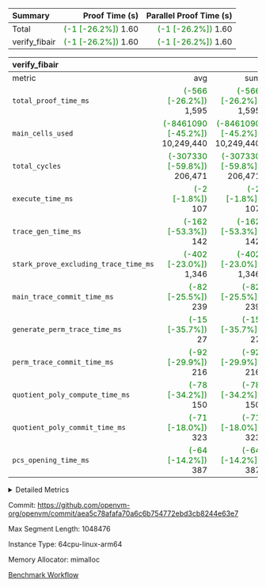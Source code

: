 | Summary | Proof Time (s) | Parallel Proof Time (s) |
|:---|---:|---:|
| Total | <span style='color: green'>(-1 [-26.2%])</span> 1.60 | <span style='color: green'>(-1 [-26.2%])</span> 1.60 |
| verify_fibair | <span style='color: green'>(-1 [-26.2%])</span> 1.60 | <span style='color: green'>(-1 [-26.2%])</span> 1.60 |


| verify_fibair |||||
|:---|---:|---:|---:|---:|
|metric|avg|sum|max|min|
| `total_proof_time_ms ` | <span style='color: green'>(-566 [-26.2%])</span> 1,595 | <span style='color: green'>(-566 [-26.2%])</span> 1,595 | <span style='color: green'>(-566 [-26.2%])</span> 1,595 | <span style='color: green'>(-566 [-26.2%])</span> 1,595 |
| `main_cells_used     ` | <span style='color: green'>(-8461090 [-45.2%])</span> 10,249,440 | <span style='color: green'>(-8461090 [-45.2%])</span> 10,249,440 | <span style='color: green'>(-8461090 [-45.2%])</span> 10,249,440 | <span style='color: green'>(-8461090 [-45.2%])</span> 10,249,440 |
| `total_cycles        ` | <span style='color: green'>(-307330 [-59.8%])</span> 206,471 | <span style='color: green'>(-307330 [-59.8%])</span> 206,471 | <span style='color: green'>(-307330 [-59.8%])</span> 206,471 | <span style='color: green'>(-307330 [-59.8%])</span> 206,471 |
| `execute_time_ms     ` | <span style='color: green'>(-2 [-1.8%])</span> 107 | <span style='color: green'>(-2 [-1.8%])</span> 107 | <span style='color: green'>(-2 [-1.8%])</span> 107 | <span style='color: green'>(-2 [-1.8%])</span> 107 |
| `trace_gen_time_ms   ` | <span style='color: green'>(-162 [-53.3%])</span> 142 | <span style='color: green'>(-162 [-53.3%])</span> 142 | <span style='color: green'>(-162 [-53.3%])</span> 142 | <span style='color: green'>(-162 [-53.3%])</span> 142 |
| `stark_prove_excluding_trace_time_ms` | <span style='color: green'>(-402 [-23.0%])</span> 1,346 | <span style='color: green'>(-402 [-23.0%])</span> 1,346 | <span style='color: green'>(-402 [-23.0%])</span> 1,346 | <span style='color: green'>(-402 [-23.0%])</span> 1,346 |
| `main_trace_commit_time_ms` | <span style='color: green'>(-82 [-25.5%])</span> 239 | <span style='color: green'>(-82 [-25.5%])</span> 239 | <span style='color: green'>(-82 [-25.5%])</span> 239 | <span style='color: green'>(-82 [-25.5%])</span> 239 |
| `generate_perm_trace_time_ms` | <span style='color: green'>(-15 [-35.7%])</span> 27 | <span style='color: green'>(-15 [-35.7%])</span> 27 | <span style='color: green'>(-15 [-35.7%])</span> 27 | <span style='color: green'>(-15 [-35.7%])</span> 27 |
| `perm_trace_commit_time_ms` | <span style='color: green'>(-92 [-29.9%])</span> 216 | <span style='color: green'>(-92 [-29.9%])</span> 216 | <span style='color: green'>(-92 [-29.9%])</span> 216 | <span style='color: green'>(-92 [-29.9%])</span> 216 |
| `quotient_poly_compute_time_ms` | <span style='color: green'>(-78 [-34.2%])</span> 150 | <span style='color: green'>(-78 [-34.2%])</span> 150 | <span style='color: green'>(-78 [-34.2%])</span> 150 | <span style='color: green'>(-78 [-34.2%])</span> 150 |
| `quotient_poly_commit_time_ms` | <span style='color: green'>(-71 [-18.0%])</span> 323 | <span style='color: green'>(-71 [-18.0%])</span> 323 | <span style='color: green'>(-71 [-18.0%])</span> 323 | <span style='color: green'>(-71 [-18.0%])</span> 323 |
| `pcs_opening_time_ms ` | <span style='color: green'>(-64 [-14.2%])</span> 387 | <span style='color: green'>(-64 [-14.2%])</span> 387 | <span style='color: green'>(-64 [-14.2%])</span> 387 | <span style='color: green'>(-64 [-14.2%])</span> 387 |



<details>
<summary>Detailed Metrics</summary>

|  | verify_program_compile_ms | total_cells | stark_prove_excluding_trace_time_ms | quotient_poly_compute_time_ms | quotient_poly_commit_time_ms | perm_trace_commit_time_ms | pcs_opening_time_ms | main_trace_commit_time_ms |
| --- | --- | --- | --- | --- | --- | --- | --- |
|  | 5 | 65,536 | 63 | 3 | 13 | 0 | 32 | 14 | 

| air_name | rows | quotient_deg | main_cols | interactions | constraints | cells |
| --- | --- | --- | --- | --- | --- | --- |
| AccessAdapterAir<2> |  | 4 |  | 5 | 11 |  | 
| AccessAdapterAir<4> |  | 4 |  | 5 | 11 |  | 
| AccessAdapterAir<8> |  | 4 |  | 5 | 11 |  | 
| FibonacciAir | 32,768 | 1 | 2 |  | 5 | 65,536 | 
| FriReducedOpeningAir |  | 4 |  | 31 | 52 |  | 
| NativePoseidon2Air<BabyBearParameters>, 1> |  | 4 |  | 136 | 530 |  | 
| PhantomAir |  | 4 |  | 3 | 4 |  | 
| ProgramAir |  | 1 |  | 1 | 4 |  | 
| VariableRangeCheckerAir |  | 1 |  | 1 | 4 |  | 
| VmAirWrapper<AluNativeAdapterAir, FieldArithmeticCoreAir> |  | 4 |  | 15 | 23 |  | 
| VmAirWrapper<BranchNativeAdapterAir, BranchEqualCoreAir<1> |  | 4 |  | 11 | 22 |  | 
| VmAirWrapper<JalNativeAdapterAir, JalCoreAir> |  | 4 |  | 7 | 6 |  | 
| VmAirWrapper<NativeAdapterAir<2, 0>, PublicValuesCoreAir> |  | 4 |  | 11 | 22 |  | 
| VmAirWrapper<NativeLoadStoreAdapterAir<1>, NativeLoadStoreCoreAir<1> |  | 4 |  | 15 | 16 |  | 
| VmAirWrapper<NativeLoadStoreAdapterAir<4>, NativeLoadStoreCoreAir<4> |  | 4 |  | 15 | 16 |  | 
| VmAirWrapper<NativeVectorizedAdapterAir<4>, FieldExtensionCoreAir> |  | 4 |  | 15 | 23 |  | 
| VmConnectorAir |  | 4 |  | 3 | 8 |  | 
| VolatileBoundaryAir |  | 4 |  | 4 | 16 |  | 

| group | trace_gen_time_ms | total_proof_time_ms | total_cycles | total_cells | stark_prove_excluding_trace_time_ms | quotient_poly_compute_time_ms | quotient_poly_commit_time_ms | perm_trace_commit_time_ms | pcs_opening_time_ms | main_trace_commit_time_ms | main_cells_used | generate_perm_trace_time_ms | execute_time_ms |
| --- | --- | --- | --- | --- | --- | --- | --- | --- | --- | --- | --- | --- | --- |
| verify_fibair | 142 | 1,595 | 206,471 | 27,624,088 | 1,346 | 150 | 323 | 216 | 387 | 239 | 10,249,440 | 27 | 107 | 

| group | air_name | rows | prep_cols | perm_cols | main_cols | cells |
| --- | --- | --- | --- | --- | --- | --- |
| verify_fibair | AccessAdapterAir<2> | 65,536 |  | 12 | 11 | 1,507,328 | 
| verify_fibair | AccessAdapterAir<4> | 32,768 |  | 12 | 13 | 819,200 | 
| verify_fibair | AccessAdapterAir<8> | 128 |  | 12 | 17 | 3,712 | 
| verify_fibair | FriReducedOpeningAir | 1,024 |  | 36 | 25 | 62,464 | 
| verify_fibair | NativePoseidon2Air<BabyBearParameters>, 1> | 16,384 |  | 160 | 399 | 9,158,656 | 
| verify_fibair | PhantomAir | 4,096 |  | 8 | 6 | 57,344 | 
| verify_fibair | ProgramAir | 8,192 |  | 8 | 10 | 147,456 | 
| verify_fibair | VariableRangeCheckerAir | 262,144 | 2 | 8 | 1 | 2,359,296 | 
| verify_fibair | VmAirWrapper<AluNativeAdapterAir, FieldArithmeticCoreAir> | 131,072 |  | 20 | 29 | 6,422,528 | 
| verify_fibair | VmAirWrapper<BranchNativeAdapterAir, BranchEqualCoreAir<1> | 32,768 |  | 16 | 23 | 1,277,952 | 
| verify_fibair | VmAirWrapper<JalNativeAdapterAir, JalCoreAir> | 8,192 |  | 12 | 9 | 172,032 | 
| verify_fibair | VmAirWrapper<NativeLoadStoreAdapterAir<1>, NativeLoadStoreCoreAir<1> | 65,536 |  | 24 | 22 | 3,014,656 | 
| verify_fibair | VmAirWrapper<NativeLoadStoreAdapterAir<4>, NativeLoadStoreCoreAir<4> | 16,384 |  | 24 | 31 | 901,120 | 
| verify_fibair | VmAirWrapper<NativeVectorizedAdapterAir<4>, FieldExtensionCoreAir> | 8,192 |  | 20 | 38 | 475,136 | 
| verify_fibair | VmConnectorAir | 2 | 1 | 8 | 4 | 24 | 
| verify_fibair | VolatileBoundaryAir | 65,536 |  | 8 | 11 | 1,245,184 | 

</details>


Commit: https://github.com/openvm-org/openvm/commit/aea5c78afafa70a6c6b754772ebd3cb8244e63e7

Max Segment Length: 1048476

Instance Type: 64cpu-linux-arm64

Memory Allocator: mimalloc

[Benchmark Workflow](https://github.com/openvm-org/openvm/actions/runs/13090658672)
